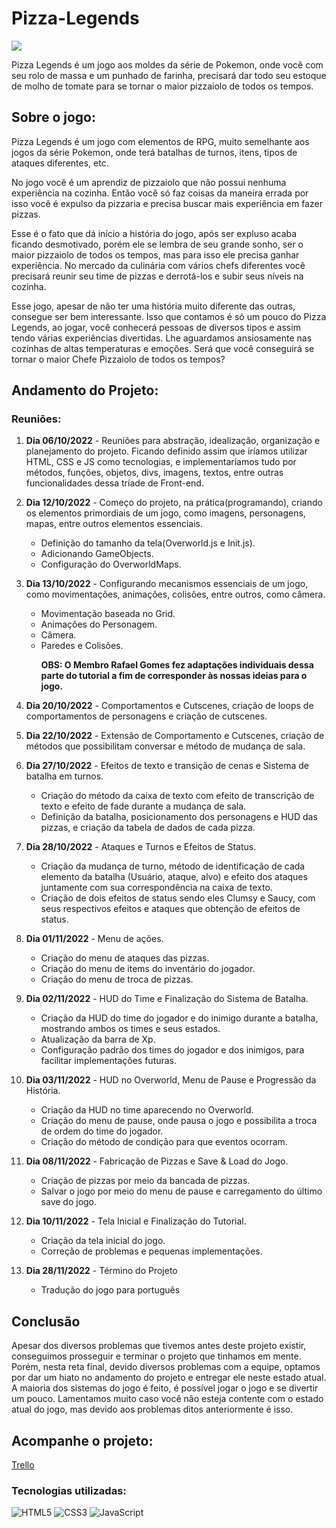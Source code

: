 <h1>Pizza-Legends</h1>

<img src="https://user-images.githubusercontent.com/112625422/194766013-62fc742c-096b-499d-901e-045cfa996b78.png">

<p>
  Pizza Legends é um jogo aos moldes da série de Pokemon, onde você com seu rolo de massa e um punhado de farinha, precisará dar todo seu estoque de molho de tomate para se tornar o maior pizzaiolo de todos os tempos.
</p>

<h2>Sobre o jogo:</h2>

Pizza Legends é um jogo com elementos de RPG, muito semelhante aos jogos da série Pokemon, onde terá batalhas de turnos, itens, tipos de ataques diferentes, etc. 

No jogo você é um aprendiz de pizzaiolo que não possui nenhuma experiência na cozinha. Então você só faz coisas da maneira errada por isso você é expulso da pizzaria e precisa buscar mais experiência em fazer pizzas.

Esse é o fato que dá início a história do jogo, após ser expluso acaba ficando desmotivado, porém ele se lembra de seu grande sonho, ser o maior pizzaiolo de todos os tempos, mas para isso ele precisa ganhar experiência. No mercado da culinária com vários chefs diferentes você precisará reunir seu time de pizzas e derrotá-los e subir seus níveis na cozinha.

Esse jogo, apesar de não ter uma história muito diferente das outras, consegue ser bem interessante. Isso que contamos é só um pouco do Pizza Legends, ao jogar, você conhecerá pessoas de diversos tipos e assim tendo várias experiências divertidas. Lhe aguardamos ansiosamente nas cozinhas de altas temperaturas e
emoções. Será que você conseguirá se tornar o maior Chefe Pizzaiolo de todos os tempos?

<h2>Andamento do Projeto:</h2>

<h3>Reuniões:</h3>

  <ol>
    <li>
      <p>
        <b>Dia 06/10/2022</b> - Reuniões para abstração, idealização, organização e planejamento do projeto. Ficando definido assim que iríamos utilizar HTML, CSS e JS como tecnologias, e implementaríamos tudo por métodos, funções, objetos, divs, imagens, textos, entre outras funcionalidades dessa tríade de Front-end.
      </p>
    </li>
    <li>
      <p>
        <b>Dia 12/10/2022</b> - Começo do projeto, na prática(programando), criando os elementos primordiais de um jogo, como imagens, personagens, mapas, entre outros elementos essenciais.
      </p>
      <ul>
        <li>Definição do tamanho da tela(Overworld.js e Init.js).</li>
        <li>Adicionando GameObjects.</li>
        <li>Configuração do OverworldMaps.</li>
      </ul>
    </li>
    <li>
      <p>
        <b>Dia 13/10/2022</b> - Configurando mecanismos essenciais de um jogo, como movimentações, animações, colisões, entre outros, como câmera.
      </p>
      <ul>
        <li>Movimentação baseada no Grid.</li>
        <li>Animações do Personagem.</li>
        <li>Câmera.</li>
        <li>Paredes e Colisões.
          <p><b>OBS: O Membro Rafael Gomes fez adaptações individuais dessa parte do tutorial a fim de corresponder às nossas ideias para o jogo.</b></p>
        </li>
      </ul> 
    </li>
    <li>
      <p>
        <b>Dia 20/10/2022</b> - Comportamentos e Cutscenes, criação de loops de comportamentos de personagens e criação de cutscenes.</p>
      </p>
    </li>
    <li>
      <p>
        <b>Dia 22/10/2022</b> - Extensão de Comportamento e Cutscenes, criação de métodos que possibilitam conversar e método de mudança de sala.
      </p>
    </li>
    <li>
      <p>
        <b>Dia 27/10/2022</b> - Efeitos de texto e transição de cenas e Sistema de batalha em turnos.
      </p>
      <ul>
        <li>Criação do método da caixa de texto com efeito de transcrição de texto e efeito de fade durante a mudança de sala.</li>
        <li>Definição da batalha, posicionamento dos personagens e HUD das pizzas, e criação da tabela de dados de cada pizza.</li>
      </ul>
    </li>
    <li>
      <p>
        <b>Dia 28/10/2022</b> - Ataques e Turnos e Efeitos de Status.
      </p>
      <ul>
        <li>Criação da mudança de turno, método de identificação de cada elemento da batalha (Usuário, ataque, alvo) e efeito dos ataques juntamente com sua correspondência na caixa de texto.</li>
        <li>Criação de dois efeitos de status sendo eles Clumsy e Saucy, com seus respectivos efeitos e ataques que obtenção de efeitos de status.</li>
      </ul>
    </li>
    <li>
      <p>
        <b>Dia 01/11/2022</b> - Menu de ações.
      </p>
      <ul>
        <li>Criação do menu de ataques das pizzas.</li>
        <li>Criação do menu de items do inventário do jogador.</li>
        <li>Criação do menu de troca de pizzas.</li>
      </ul>
    </li>
    <li>
      <p>
        <b>Dia 02/11/2022</b> - HUD do Time e Finalização do Sistema de Batalha.
      </p>
      <ul>
        <li>Criação da HUD do time do jogador e do inimigo durante a batalha, mostrando ambos os times e seus estados.</li>
        <li>Atualização da barra de Xp.</li>
        <li>Configuração padrão dos times do jogador e dos inimigos, para facilitar implementações futuras.</li>
      </ul>
    </li>
    <li>
      <p>
        <b>Dia 03/11/2022</b> - HUD no Overworld, Menu de Pause e Progressão da História.
      </p>
      <ul>
        <li>Criação da HUD no time aparecendo no Overworld.</li>
        <li>Criação do menu de pause, onde pausa o jogo e possibilita a troca de ordem do time do jogador.</li>
        <li>Criação do método de condição para que eventos ocorram.</li>
      </ul>
    </li>
    <li>
      <p>
        <b>Dia 08/11/2022</b> - Fabricação de Pizzas e Save & Load do Jogo.
      </p>
      <ul>
        <li>Criação de pizzas por meio da bancada de pizzas.</li>
        <li>Salvar o jogo por meio do menu de pause e carregamento do último save do jogo.</li>
      </ul>
    </li>
    <li>
      <p>
        <b>Dia 10/11/2022</b> - Tela Inicial e Finalização do Tutorial.
      </p>
      <ul>
        <li>Criação da tela inicial do jogo.</li>
        <li>Correção de problemas e pequenas implementações.</li>
      </ul>
    </li>
    <li>
      <p>
        <b>Dia 28/11/2022</b> - Término do Projeto
      </p>
      <ul>
        <li>Tradução do jogo para português</li>
      </ul>
    </li>
  </ol>

  <h2>Conclusão</h2>
  <p>Apesar dos diversos problemas que tivemos antes deste projeto existir, conseguimos prosseguir e terminar o projeto que tinhamos em mente. Porém, nesta reta final, devido diversos problemas com a equipe, optamos por dar um hiato no andamento do projeto e entregar ele neste estado atual. A maioria dos sistemas do jogo é feito, é possível jogar o jogo e se divertir um pouco. Lamentamos muito caso você não esteja contente com o estado atual do jogo, mas devido aos problemas ditos anteriormente é isso.</p>

<h2>Acompanhe o projeto:</h2>
<a href="https://trello.com/b/5pph1wQT/pizza-legends-tutorial">Trello</a>

### Tecnologias utilizadas:

![HTML5](https://img.shields.io/badge/html5-%23E34F26.svg?style=for-the-badge&logo=html5&logoColor=white)
![CSS3](https://img.shields.io/badge/css3-%231572B6.svg?style=for-the-badge&logo=css3&logoColor=white)
![JavaScript](https://img.shields.io/badge/javascript-%23323330.svg?style=for-the-badge&logo=javascript&logoColor=%23F7DF1E)
